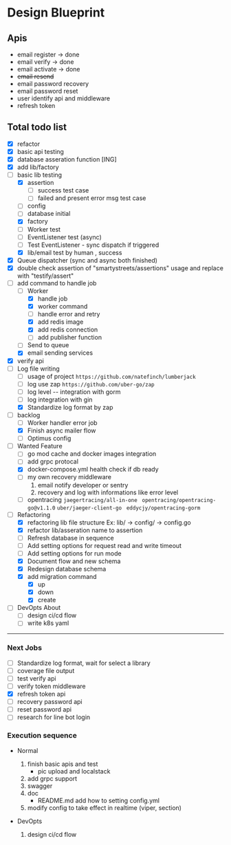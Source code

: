 # Design Blueprint

## Apis

* email register -> done
* email verify -> done
* email activate -> done
* ~~email resend~~
* email password recovery
* email password reset
* user identify api and middleware
* refresh token

## Total todo list
* [x] refactor
* [x] basic api testing
* [x] database asseration function [ING]
* [x] add lib/factory
* [ ] basic lib testing
    * [x] assertion
        * [ ] success test case
        * [ ] failed and present error msg test case
    * [ ] config
    * [ ] database initial
    * [x] factory
    * [ ] Worker test
    * [ ] EventListener test (async)
    * [ ] Test EventListener - sync dispatch if triggered
    * [x] lib/email test by human , success
* [x] Queue dispatcher (sync and async both finished)
* [x] double check assertion of "smartystreets/assertions" usage
    and replace with "testify/assert"
* [ ] add command to handle job
  - [ ] Worker
    - [x] handle job
    - [x] worker command
    - [ ] handle error and retry
    - [x] add redis image
    - [x] add redis connection
    - [ ] add publisher function
  - [ ] Send to queue
  - [x] email sending services
* [x] verify api
* [ ] Log file writing
  - [ ] usage of project `https://github.com/natefinch/lumberjack`
  - [ ] log use zap `https://github.com/uber-go/zap`
  - [ ] log level -- integration with gorm
  - [ ] log integration with gin
  - [x] Standardize log format by zap
* [ ] backlog
    - [ ] Worker handler error job
    - [x] Finish async mailer flow
    - [ ] Optimus config
* [ ] Wanted Feature
    - [ ] go mod cache and docker images integration
    - [ ] add grpc protocal
    - [x] docker-compose.yml health check if db ready
    - [ ] my own recovery middleware
        1. email notify developer or sentry
        2. recovery and log with informations like error level
    - [ ] opentracing
        ```jaegertracing/all-in-one ```
        ```opentracing/opentracing-go@v1.1.0```
        ```uber/jaeger-client-go ```
        ```eddycjy/opentracing-gorm```
* [ ] Refactoring
    * [x] refactoring lib file structure
        Ex: lib/ -> config/ -> config.go
    * [x] refactor lib/asseration name to assertion
    * [ ] Refresh database in sequence
    * [ ] Add setting options for request read and write timeout
    * [ ] Add setting options for run mode
    * [x] Document flow and new schema
    * [x] Redesign database schema
    * [x] add migration command
        - [x] up
        - [x] down
        - [x] create
* [ ] DevOpts About
    - [ ] design ci/cd flow
    - [ ] write k8s yaml

---
### Next Jobs
* [ ] Standardize log format, wait for select a library
* [ ] coverage file output
* [ ] test verify api
* [ ] verify token middleware
* [x] refresh token api
* [ ] recovery password api
* [ ] reset password api
* [ ] research for line bot login

### Execution sequence
* Normal
    1. finish basic apis and test
        * pic upload and localstack
    2. add grpc support
    3. swagger
    4. doc
        - README.md add how to setting config.yml
    5. modify config to take effect in realtime (viper, section)

* DevOpts
    1. design ci/cd flow
